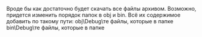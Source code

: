 Вроде бы как достаточно будет скачать все файлы архивом. Возможно, придется изменить порядок папок в obj и bin. Всё их содержимое добавить по такому пути: 
obj\Debug\те файлы, которые в папке
bin\Debug\те файлы, которые в папке

